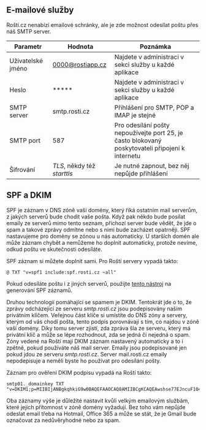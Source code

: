 ## E-mailové služby

Roští.cz nenabízí emailové schránky, ale je zde možnost odesílat poštu přes náš SMTP server.

|Parametr|Hodnota|Poznámka|
|-|-|-|
|Uživatelské jméno|0000@rostiapp.cz|Najdete v administraci v sekci služby u každé aplikace|
|Heslo| \*\*\*\*\*|Najdete v administraci v sekci služby u každé aplikace|
|SMTP server|smtp.rosti.cz|Přihlášení pro SMTP, POP a IMAP je stejné|
|SMTP port  | 587 | Pro odesílání pošty nepoužívejte port 25, je často blokovaný poskytovateli připojení k internetu |
|Šifrování|*TLS*, někdy též *starttls*|Je nutné zapnout, bez něj nepůjde přihlášení|

## SPF a DKIM

SPF je záznam v DNS zóně vaší domény, který říká ostatním mail serverům, z jakých serverů bude chodit vaše pošta. Když pak někdo bude posílat emaily ze serverů mimo tento seznam, příchozí server bude vědět, že jde o spam a takové zprávy odmítne nebo s nimi bude zacházet opatrněji. SPF nastavujeme pro domény se zónou u nás automaticky. U starších domén ale může záznam chybět a nemůžeme ho doplnit automaticky, protože nevíme, odkud poštu ve skutečnosti odesíláte.

SPF záznam si můžete doplnit sami. Pro Roští servery vypadá takto:

    @ TXT "v=spf1 include:spf.rosti.cz ~all"

Pokud odesíláte poštu i z jiných serverů, použijte [tento nástroj](http://www.spfwizard.net/) na generování SPF záznamů.

Druhou technologií pomáhající se spamem je DKIM. Tentokrát jde o to, že zprávy odcházející ze serveru *smtp.rosti.cz* jsou podepisovány naším privátním klíčem. Veřejnou část klíče si umístíte do DNS zóny a servery, kterým od vás chodí pošta, tento podpis porovnávají s tím, co najdou v zóně vaší domény. Díky tomu server zjistí, zda zpráva šla ze serveru, který má privátní klíč a může se lépe rozhodnout, zda se jedná či nejedná o spam. Zóny vedené na Roští mají DKIM záznam nastavený automaticky a to i zpětně, pokud používáte náš mail server. Emaily jsou podepisované jen pokud jdou ze serveru *smtp.rosti.cz*. Server mail.rosti.cz emaily nepodepisuje a neměli byste ho používat pro odesílání pošty.

Záznam pro ověření DKIM podpisu vypadá na Roští takto:

    smtp01._domainkey TXT "v=DKIM1;p=MIIBIjANBgkqhkiG9w0BAQEFAAOCAQ8AMIIBCgKCAQEAwshse77EJncuF104/Sl6HsafJxEmBPUoBduGKgcDbt8jwio4/Frz6k98+ZA1woMEhUWt72McktdVVf/kcGubdOA+AMnqvYRJzQAYQsAOUJzZDt/nRvBwYkuoVbrNrdnw8KN/s/T3lGWXDKf1Ly4knWZhStw8RNCr2+km4A78ab/ufvSggWj2A+nE5L3Vb8DRldJ7IatWsOC8su3vBMMVt5wYR1TfHDgP878RlDfXkGFLUzN+Uh8uc9+m7WHt7oM4wNMoBazjJJqKq4mF80YNXFKvEtL7Qzy7DPYYylSCNcYyOKwNmj8lNZiO1EHHe2qMGszepA33AecaWZdW8UhgUwIDAQAB"

Oba záznamy výše je důležité nastavit kvůli velkým emailovým službám, které jejich přítomnost v zóně domény vyžadují. Bez toho vám nepůjde odeslat email třeba na Hotmail, Office 365 a může se stát, že je Gmail bude označovat za nedůvěryhodné nebo za spam.
